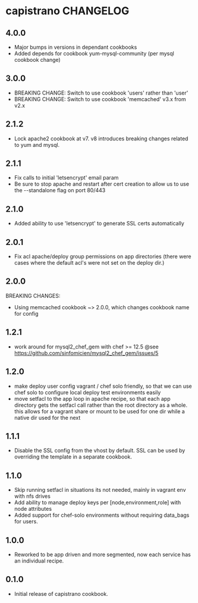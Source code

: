 capistrano CHANGELOG
====================

4.0.0
-----

- Major bumps in versions in dependant cookbooks
- Added depends for cookbook yum-mysql-community (per mysql cookbook change)

3.0.0
-----

- BREAKING CHANGE: Switch to use cookbook 'users' rather than 'user'
- BREAKING CHANGE: Switch to use cookbook 'memcached' v3.x from v2.x

2.1.2
-----

- Lock apache2 cookbook at v7. v8 introduces breaking changes related to yum and mysql.

2.1.1
-----

- Fix calls to initial 'letsencrypt' email param
- Be sure to stop apache and restart after cert creation to allow us to use the --standalone flag on port 80/443

2.1.0
-----

- Added ability to use 'letsencrypt' to generate SSL certs automatically

2.0.1
-----

- Fix acl apache/deploy group permissions on app directories (there were cases where the default acl's were
  not set on the deploy dir.)

2.0.0
-----

BREAKING CHANGES:

- Using memcached cookbook ~> 2.0.0, which changes cookbook name for config

1.2.1
-----

- work around for mysql2_chef_gem with chef >= 12.5 @see https://github.com/sinfomicien/mysql2_chef_gem/issues/5

1.2.0
-----

- make deploy user config vagrant / chef solo friendly, so that we can use chef solo to configure
  local deploy test environments easily
- move setfacl to the app loop in apache recipe, so that each app directory gets the setfacl call
  rather than the root directory as a whole. this allows for a vagrant share or mount to be used
  for one dir while a native dir used for the next

1.1.1
-----

- Disable the SSL config from the vhost by default. SSL can be used by overriding the template in a separate cookbook.

1.1.0
-----

- Skip running setfacl in situations its not needed, mainly in vagrant env with nfs drives
- Add ability to manage deploy keys per [node,environment,role] with node attributes
- Added support for chef-solo environments without requiring data_bags for users.

1.0.0
-----
- Reworked to be app driven and more segmented, now each service has an individual recipe.

0.1.0
-----
- Initial release of capistrano cookbook.

